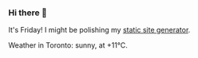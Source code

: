 ### Hi there :wave:

It's Friday! I might be polishing my [static site generator](https://github.com/bewuethr/pandoc-bash-blog).

Weather in Toronto: sunny, at +11°C.
